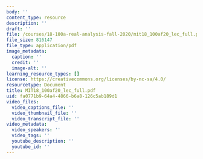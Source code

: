 ```yaml
---
body: ''
content_type: resource
description: ''
draft: ''
file: /courses/18-100a-real-analysis-fall-2020/mit18_100af20_lec_full.pdf
file_size: 816147
file_type: application/pdf
image_metadata:
  caption: ''
  credit: ''
  image-alt: ''
learning_resource_types: []
license: https://creativecommons.org/licenses/by-nc-sa/4.0/
resourcetype: Document
title: MIT18_100af20_lec_full.pdf
uid: fa0771b9-64a4-4866-b6a8-126c5ab189d1
video_files:
  video_captions_file: ''
  video_thumbnail_file: ''
  video_transcript_file: ''
video_metadata:
  video_speakers: ''
  video_tags: ''
  youtube_description: ''
  youtube_id: ''
---
```

